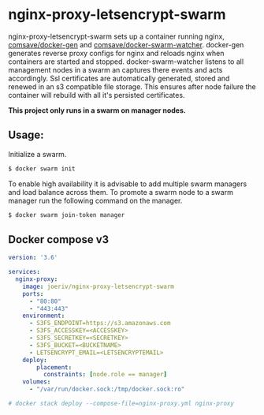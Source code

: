 # nginx-proxy-letsencrypt-swarm

nginx-proxy-letsencrypt-swarm sets up a container running nginx, [comsave/docker-gen](https://github.com/comsave/docker-gen) and [comsave/docker-swarm-watcher](https://github.com/comsave/docker-swarm-watcher). docker-gen generates reverse proxy configs for nginx and reloads nginx when containers are started and stopped. docker-swarm-watcher listens to all management nodes in a swarm an captures there events and acts accordingly. Ssl certificates are automatically generated, stored and renewed in an s3 compatible file storage. This ensures after node failure the container will rebuild with all it's persisted certificates.

**This project only runs in a swarm on manager nodes.**

## Usage:

Initialize a swarm.

```bash
$ docker swarm init
```

To enable high availability it is advisable to add multiple swarm managers and load balance across them. To promote a swarm node to a swarm manager run the following command on the manager.

```bash
$ docker swarm join-token manager
```


## Docker compose v3

```yml
version: '3.6'

services:
  nginx-proxy:
    image: joeriv/nginx-proxy-letsencrypt-swarm
    ports:
      - "80:80"
      - "443:443"
    environment:
      - S3FS_ENDPOINT=https://s3.amazonaws.com
      - S3FS_ACCESSKEY=<ACCESSKEY>
      - S3FS_SECRETKEY=<SECRETKEY>
      - S3FS_BUCKET=<BUCKETNAME>
      - LETSENCRYPT_EMAIL=<LETSENCRYPTEMAIL>
    deploy:
        placement:
          constraints: [node.role == manager]
    volumes:
      - "/var/run/docker.sock:/tmp/docker.sock:ro"

# docker stack deploy --compose-file=nginx-proxy.yml nginx-proxy

```
